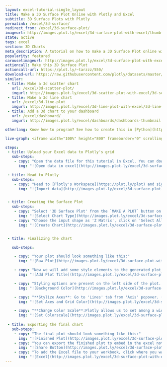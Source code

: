 ```yaml
---
layout: excel-tutorial-single_layout
title: Make a 3D Surface Plot Online with Plotly and Excel
subtitle: 3D Surface Plots with Plotly
permalink: /excel/3d-surface/
redirect_from: /excel/3d-surface-plot/
imageurl: http://images.plot.ly/excel/3d-surface-plot-with-excel/thumb-3d-surface-plot-with-excel.png
state: active
tags: excel
section: 3D Charts
meta_description: A tutorial on how to make a 3D Surface Plot online with Excel.
popularity: featured
carouselimageurl: http://images.plot.ly/excel/3d-surface-plot-with-excel/thumb-3d-surface-plot-with-excel.png
actioncall: Make this 3D Surface Plot
actioncall-url: https://plot.ly/~tarzzz/550/
download-url: https://raw.githubusercontent.com/plotly/datasets/master/volcano.csv.zip
similar:
 - title: Make a 3d scatter chart
   url: /excel/3d-scatter-plot/
   imgurl: http://images.plot.ly/excel/3d-scatter-plot-with-excel/3d-scatter-thumb.png
 - title: Make a 3d line chart
   url: /excel/3d-line-plot
   imgurl: http://images.plot.ly/excel/3d-line-plot-with-excel/3d-line-plot-with-excel-thumb.png
 - title: Add a 3d chart to your dashboard
   url: /excel/dashboard/
   imgurl: http://images.plot.ly/excel/dashboards/dashboards-thumbnail.png

otherlang: Know how to program? See how to create this in [Python](https://plot.ly/python/3d-surface-plots/) or [R](https://plot.ly/r/3d-surface-plots/).

live-graph: <iframe width="100%" height="800" frameborder="0" scrolling="no" src="https://plot.ly/~tarzzz/380.embed"></iframe>

steps: 
 - title: Upload your Excel data to Plotly's grid
   sub-steps:
    - copy: "Open the data file for this tutorial in Excel. You can download the file here in [CSV format](https://raw.githubusercontent.com/plotly/datasets/master/volcano.csv)"
      img: "![Open data in excel](http://images.plot.ly/excel/3d-surface-plot-with-excel/open-data-in-excel.png)"

 - title: Head to Plotly
   sub-steps:
    - copy: "Head to [Plotly's Workspace](https://plot.ly/plot) and sign into your free Plotly account. Go to 'Import', click 'Upload a file', then choose your Excel file to upload. Your Excel file will now open in Plotly's grid. For more about Plotly's grid, see [this tutorial](/add-data-to-the-plotly-grid/)"
      img: "![Import data](http://images.plot.ly/excel/3d-surface-plot-with-excel/import-data-3d-surface-plot.png)"


 - title: Creating the Surface Plot
   sub-steps:
    - copy: "Select '3D Surface Plot' from the `MAKE A PLOT` button on menu bar."
      img: "![Select Chart Type](http://images.plot.ly/excel/3d-surface-plot-with-excel/select-surface-plot-from-menu.png)"
    - copy: "Choose the input shape as 'Z Matrix', click on 'Select All Columns Button'. With these options enabled,  click the plot button to create the chart"
      img: "![Create Chart](http://images.plot.ly/excel/3d-surface-plot-with-excel/create-chart.png)"


 - title: Finalizing the chart

   sub-steps:

    - copy: "Your plot should look something like this:"
      img: "![Raw Plot](http://images.plot.ly/excel/3d-surface-plot-with-excel/raw-plot.png)"

    - copy: "Now we will add some style elements to the generated plot. First, let's give it a name. We can add a title by clicking on the text box just above the plot:"
      img: "![Add Plot Title](http://images.plot.ly/excel/3d-surface-plot-with-excel/give-plot-title.png)"

    - copy: "Styling options are present on the left side of the plot. To set the background color, (1) Click on the 'Axis' selector on the toolbar, (2) Click on the 'Lines' tab from the pop-up, (3) Set 'Background' to 'On', and (4) Select background color from the color pallete."
      img: "![Background Color](http://images.plot.ly/excel/3d-surface-plot-with-excel/set-background.png)"

    - copy: "**Stylize Axes**: Go to 'Lines' tab from 'Axis' popover. (1) Set Grid Lines to 'On' and select white color from pop-up, (2) Set Zero Lines to 'On' and select white color from pop-up"
      img: "![Set Axes and Grid Color](http://images.plot.ly/excel/3d-surface-plot-with-excel/set-axis-color.png)"

    - copy: "**Change Color Scale**:Plotly allows us to set among a wide range of colorscales.To change the color scale of a plot, (1) Click on the 'Traces' popover from the toolbar, (2) Click on 'Style' tab from the pop-up, (3) Turn Auto Color to 'Off', and set one of the color-scales."
      img: "![Set Colorscale](http://images.plot.ly/excel/3d-surface-plot-with-excel/set-colorscale.png)"
    
 - title: Exporting the final chart
   sub-steps:
    - copy: "The final plot should look something like this:"
      img: "![Finished Plot](http://images.plot.ly/excel/3d-surface-plot-with-excel/thumb-3d-surface-plot-with-excel.png)"
    - copy: "You can export the finished plot to embed in the excel notebook. We also recommend adding the Plotly link to the excel for easy access to the interactive version. To get the link to the chart, click on the 'Share' button. To export the chart, as an image, click on 'EXPORT' button on the toolbar."
      img: "![Share Button](http://images.plot.ly/excel/3d-surface-plot-with-excel/export-3d-surface-chart.png)"
    - copy: "To add the Excel file to your workbook, click where you want to insert the picture inside Excel. On the INSERT tab inside Excel, click PICTURE. Locate the Plotly graph image that you downloaded and then double-click it:"
      img: "![Excel](http://images.plot.ly/excel/3d-surface-plot-with-excel/excel-3d-surface-chart.png)"
---
```

